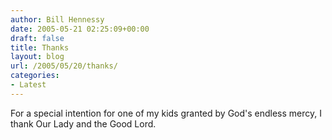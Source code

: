 ```yaml
---
author: Bill Hennessy
date: 2005-05-21 02:25:09+00:00
draft: false
title: Thanks
layout: blog
url: /2005/05/20/thanks/
categories:
- Latest
---
```


For a special intention for one of my kids granted by God's endless mercy, I thank Our Lady and the Good Lord.   
